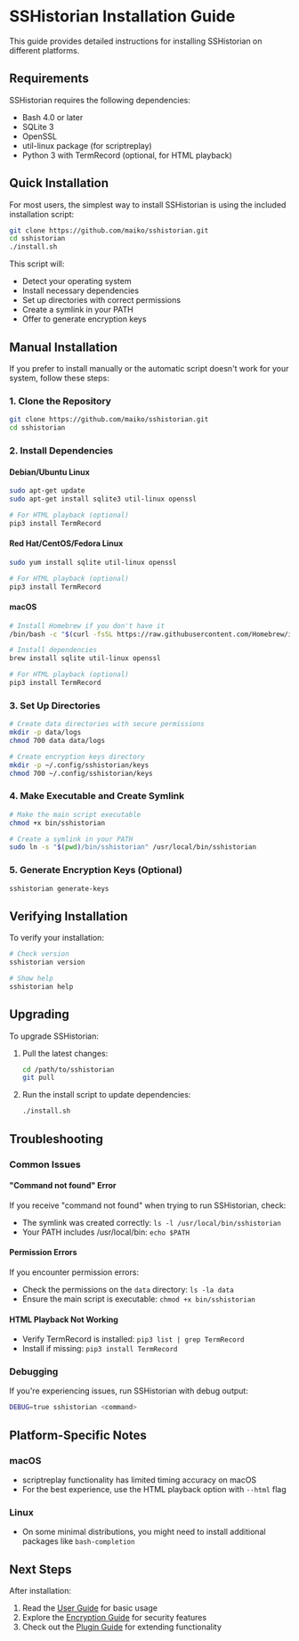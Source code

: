 # SSHistorian Installation Guide

This guide provides detailed instructions for installing SSHistorian on different platforms.

## Requirements

SSHistorian requires the following dependencies:

- Bash 4.0 or later
- SQLite 3
- OpenSSL
- util-linux package (for scriptreplay)
- Python 3 with TermRecord (optional, for HTML playback)

## Quick Installation

For most users, the simplest way to install SSHistorian is using the included installation script:

```bash
git clone https://github.com/maiko/sshistorian.git
cd sshistorian
./install.sh
```

This script will:
- Detect your operating system
- Install necessary dependencies
- Set up directories with correct permissions
- Create a symlink in your PATH
- Offer to generate encryption keys

## Manual Installation

If you prefer to install manually or the automatic script doesn't work for your system, follow these steps:

### 1. Clone the Repository

```bash
git clone https://github.com/maiko/sshistorian.git
cd sshistorian
```

### 2. Install Dependencies

#### Debian/Ubuntu Linux

```bash
sudo apt-get update
sudo apt-get install sqlite3 util-linux openssl

# For HTML playback (optional)
pip3 install TermRecord
```

#### Red Hat/CentOS/Fedora Linux

```bash
sudo yum install sqlite util-linux openssl

# For HTML playback (optional)
pip3 install TermRecord
```

#### macOS

```bash
# Install Homebrew if you don't have it
/bin/bash -c "$(curl -fsSL https://raw.githubusercontent.com/Homebrew/install/HEAD/install.sh)"

# Install dependencies
brew install sqlite util-linux openssl

# For HTML playback (optional)
pip3 install TermRecord
```

### 3. Set Up Directories

```bash
# Create data directories with secure permissions
mkdir -p data/logs
chmod 700 data data/logs

# Create encryption keys directory
mkdir -p ~/.config/sshistorian/keys
chmod 700 ~/.config/sshistorian/keys
```

### 4. Make Executable and Create Symlink

```bash
# Make the main script executable
chmod +x bin/sshistorian

# Create a symlink in your PATH
sudo ln -s "$(pwd)/bin/sshistorian" /usr/local/bin/sshistorian
```

### 5. Generate Encryption Keys (Optional)

```bash
sshistorian generate-keys
```

## Verifying Installation

To verify your installation:

```bash
# Check version
sshistorian version

# Show help
sshistorian help
```

## Upgrading

To upgrade SSHistorian:

1. Pull the latest changes:
   ```bash
   cd /path/to/sshistorian
   git pull
   ```

2. Run the install script to update dependencies:
   ```bash
   ./install.sh
   ```

## Troubleshooting

### Common Issues

#### "Command not found" Error

If you receive "command not found" when trying to run SSHistorian, check:
- The symlink was created correctly: `ls -l /usr/local/bin/sshistorian`
- Your PATH includes /usr/local/bin: `echo $PATH`

#### Permission Errors

If you encounter permission errors:
- Check the permissions on the `data` directory: `ls -la data`
- Ensure the main script is executable: `chmod +x bin/sshistorian`

#### HTML Playback Not Working

- Verify TermRecord is installed: `pip3 list | grep TermRecord`
- Install if missing: `pip3 install TermRecord`

### Debugging

If you're experiencing issues, run SSHistorian with debug output:

```bash
DEBUG=true sshistorian <command>
```

## Platform-Specific Notes

### macOS

- scriptreplay functionality has limited timing accuracy on macOS
- For the best experience, use the HTML playback option with `--html` flag

### Linux

- On some minimal distributions, you might need to install additional packages like `bash-completion`

## Next Steps

After installation:

1. Read the [User Guide](user_guide/README.md) for basic usage
2. Explore the [Encryption Guide](user_guide/Encryption_Guide.md) for security features
3. Check out the [Plugin Guide](user_guide/Plugin_Guide.md) for extending functionality
